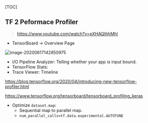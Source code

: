 [TOC]

## TF 2 Peformace Profiler

> https://www.youtube.com/watch?v=pXHAQIhhMhI

- TensorBoard -> Overview Page

![image-20200617142850975](/Users/bytedance/Desktop/Dropbox/main/GanlerCS/others/image-20200617142850975.png)

- I/O Pipeline Analyzer: Telling whether your app is input bound.
- TensorFlow Stats: 
- Trace Viewer: Timeline

https://blog.tensorflow.org/2020/04/introducing-new-tensorflow-profiler.html

https://www.tensorflow.org/tensorboard/tensorboard_profiling_keras

- Optimize `dataset.map`:
  - Sequential map to parallel map.
  - `num_parallel_calls=tf.data.experimental.AUTOTUNE`